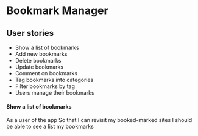 # Bookmark Manager

## User stories
* Show a list of bookmarks
* Add new bookmarks
* Delete bookmarks
* Update bookmarks
* Comment on bookmarks
* Tag bookmarks into categories
* Filter bookmarks by tag
* Users manage their bookmarks

#### Show a list of bookmarks

As a user of the app
So that I can revisit my booked-marked sites
I should be able to see a list my bookmarks
